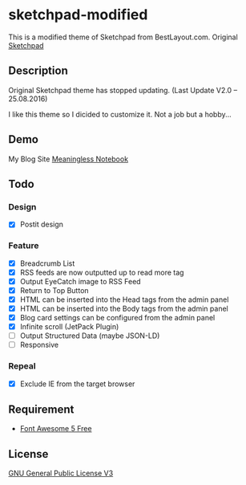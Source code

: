 # sketchpad-modified

This is a modified theme of Sketchpad from BestLayout.com. Original [Sketchpad](https://bestweblayout.com/products/sketchpad/)

## Description

Original Sketchpad theme has stopped updating. (Last Update V2.0 – 25.08.2016)

I like this theme so I dicided to customize it. Not a job but a hobby...

## Demo

My Blog Site [Meaningless Notebook](https://gokugetsu.plala.jp/)

## Todo
### Design

- [x] Postit design

### Feature

- [x] Breadcrumb List
- [x] RSS feeds are now outputted up to read more tag
- [x] Output EyeCatch image to RSS Feed
- [x] Return to Top Button
- [x] HTML can be inserted into the Head tags from the admin panel
- [x] HTML can be inserted into the Body tags from the admin panel
- [x] Blog card settings can be configured from the admin panel
- [x] Infinite scroll (JetPack Plugin)
- [ ] Output Structured Data (maybe JSON-LD)
- [ ] Responsive

### Repeal

- [x] Exclude IE from the target browser

## Requirement

- [Font Awesome 5 Free](https://fontawesome.com/)

## License

[GNU General Public License V3](https://www.gnu.org/licenses/gpl-3.0.html)
